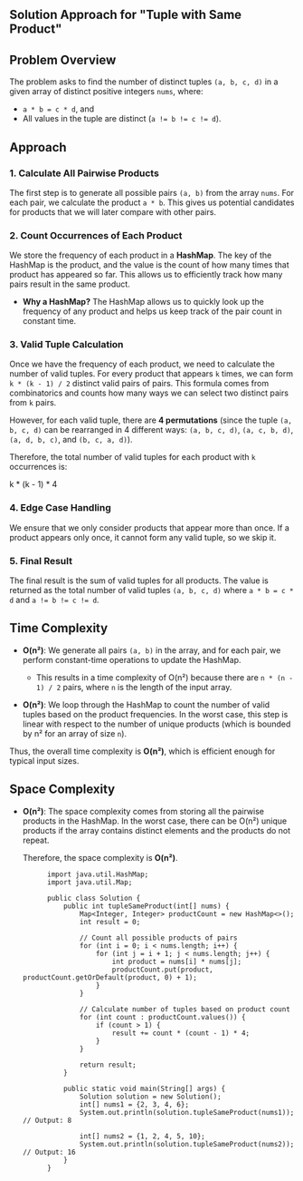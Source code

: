 ## Solution Approach for "Tuple with Same Product"

## Problem Overview

The problem asks to find the number of distinct tuples `(a, b, c, d)` in a given array of distinct positive integers `nums`, where:

- `a * b = c * d`, and
- All values in the tuple are distinct (`a != b != c != d`).

## Approach

### 1. **Calculate All Pairwise Products**

The first step is to generate all possible pairs `(a, b)` from the array `nums`. For each pair, we calculate the product `a * b`. This gives us potential candidates for products that we will later compare with other pairs.

### 2. **Count Occurrences of Each Product**

We store the frequency of each product in a **HashMap**. The key of the HashMap is the product, and the value is the count of how many times that product has appeared so far. This allows us to efficiently track how many pairs result in the same product.

- **Why a HashMap?**
  The HashMap allows us to quickly look up the frequency of any product and helps us keep track of the pair count in constant time.

### 3. **Valid Tuple Calculation**

Once we have the frequency of each product, we need to calculate the number of valid tuples. For every product that appears `k` times, we can form `k * (k - 1) / 2` distinct valid pairs of pairs. This formula comes from combinatorics and counts how many ways we can select two distinct pairs from `k` pairs.

However, for each valid tuple, there are **4 permutations** (since the tuple `(a, b, c, d)` can be rearranged in 4 different ways: `(a, b, c, d)`, `(a, c, b, d)`, `(a, d, b, c)`, and `(b, c, a, d)`).

Therefore, the total number of valid tuples for each product with `k` occurrences is:

k * (k - 1) * 4

### 4. **Edge Case Handling**

We ensure that we only consider products that appear more than once. If a product appears only once, it cannot form any valid tuple, so we skip it.

### 5. **Final Result**

The final result is the sum of valid tuples for all products. The value is returned as the total number of valid tuples `(a, b, c, d)` where `a * b = c * d` and `a != b != c != d`.

## Time Complexity

- **O(n²)**: We generate all pairs `(a, b)` in the array, and for each pair, we perform constant-time operations to update the HashMap.
  - This results in a time complexity of O(n²) because there are `n * (n - 1) / 2` pairs, where `n` is the length of the input array.

- **O(n²)**: We loop through the HashMap to count the number of valid tuples based on the product frequencies. In the worst case, this step is linear with respect to the number of unique products (which is bounded by n² for an array of size `n`).

Thus, the overall time complexity is **O(n²)**, which is efficient enough for typical input sizes.

## Space Complexity

- **O(n²)**: The space complexity comes from storing all the pairwise products in the HashMap. In the worst case, there can be O(n²) unique products if the array contains distinct elements and the products do not repeat.
  
  Therefore, the space complexity is **O(n²)**.


            
            import java.util.HashMap;
            import java.util.Map;
            
            public class Solution {
                public int tupleSameProduct(int[] nums) {
                    Map<Integer, Integer> productCount = new HashMap<>();
                    int result = 0;
            
                    // Count all possible products of pairs
                    for (int i = 0; i < nums.length; i++) {
                        for (int j = i + 1; j < nums.length; j++) {
                            int product = nums[i] * nums[j];
                            productCount.put(product, productCount.getOrDefault(product, 0) + 1);
                        }
                    }
            
                    // Calculate number of tuples based on product count
                    for (int count : productCount.values()) {
                        if (count > 1) {
                            result += count * (count - 1) * 4;
                        }
                    }
            
                    return result;
                }
            
                public static void main(String[] args) {
                    Solution solution = new Solution();
                    int[] nums1 = {2, 3, 4, 6};
                    System.out.println(solution.tupleSameProduct(nums1)); // Output: 8
            
                    int[] nums2 = {1, 2, 4, 5, 10};
                    System.out.println(solution.tupleSameProduct(nums2)); // Output: 16
                }
            }
            
